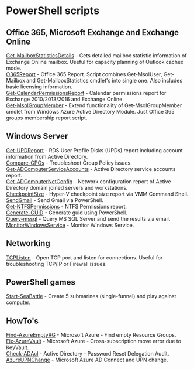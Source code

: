 # PowerShell scripts

## Office 365, Microsoft Exchange and Exchange Online

[Get-MailboxStatisticsDetails](Scripts/Get-MailboxStatisticsDetails) - Gets detailed mailbox statistic information of Exchange Online mailbox. Useful for capacity planning of Outlook cached mode.  
[O365Report](Scripts/O365Report) - Office 365 Report. Script combines Get-MsolUser, Get-Mailbox and Get-MailboxStatistics cmdlet's into single one. Also includes basic licensing information.  
[Get-CalendarPermissionsReport](Scripts/Get-CalendarPermissionsReport) - Calendar permissions report for Exchange 2010/2013/2016 and Exchange Online.  
[Get-MsolGroupMember](Scripts/Get-MsolGroupMember) - Extend functionality of Get-MsolGroupMember cmdlet from Windows Azure Active Directory Module. Just Office 365 groups membership report script.

## Windows Server

[Get-UPDReport](Scripts/Get-UPDReport) - RDS User Profile Disks (UPDs) report including account information from Active Directory.  
[Compare-GPOs](Scripts/Compare-GPOs) - Troubleshoot Group Policy issues.  
[Get-ADComputerServiceAccounts](Scripts/Get-ADComputerServiceAccounts) - Active Directory service accounts report.  
[Get-ADComputerNetConfig](Scripts/Get-ADComputerNetConfig) - Network configuration report of Active Directory domain joined servers and workstations.  
[CheckpointSize](Scripts/CheckpointSize) - Hyper-V checkpoint size report via VMM Command Shell.  
[SendGmail](Scripts/SendGmail) - Send Gmail via PowerShell.  
[Get-NTFSPermissions](Scripts/Get-NTFSPermissions) - NTFS Permissions report.  
[Generate-GUID](Scripts/Generate-GUID) - Generate guid using PowerShell.  
[Query-mssql](Scripts/Query-mssql) - Query MS SQL Server and send the results via email.  
[MonitorWindowsService](Scripts/MonitorWindowsService) - Monitor Windows Service.

## Networking

[TCPListen](Scripts/TCPListen) - Open TCP port and listen for connections. Useful for troubleshooting TCP/IP or Firewall issues.

## PowerShell games

[Start-SeaBattle](Scripts/Start-SeaBattle) - Create 5 submarines (single-funnel) and play against computer.

## HowTo's

[Find-AzureEmptyRG](Scripts/Find-AzureEmptyRG) - Microsoft Azure - Find empty Resource Groups.  
[Fix-AzureVault](Scripts/Fix-AzureVault) - Microsoft Azure - Cross-subscription move error due to KeyVault.  
[Check-ADAcl](Scripts/Check-ADAcl) - Active Directory - Password Reset Delegation Audit.  
[AzureUPNChange](Scripts/AzureUPNChange) - Microsoft Azure AD Connect and UPN change.